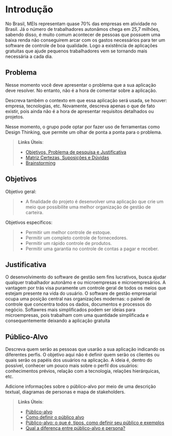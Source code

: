 # Introdução

 No Brasil, MEIs representam quase 70% das empresas em atividade no Brasil. Já o número de trabalhadores autonâmos chega em 25,7 milhões, sabendo disso,
é muito comum acontecer de pessoas que possuem uma baixa renda não conseguirem arcar com os gastos necessários para ter um software de controle de boa qualidade.
Logo a existência de aplicações gratuitas que ajude pequenos trabalhadores vem se tornando mais necessária a cada dia. 
 


## Problema
Nesse momento você deve apresentar o problema que a sua aplicação deve  resolver. No entanto, não é a hora de comentar sobre a aplicação.

Descreva também o contexto em que essa aplicação será usada, se  houver: empresa, tecnologias, etc. Novamente, descreva apenas o que de  fato existir, pois ainda não é a hora de apresentar requisitos  detalhados ou projetos.

Nesse momento, o grupo pode optar por fazer uso  de ferramentas como Design Thinking, que permite um olhar de ponta a ponta para o problema.

> **Links Úteis**:
> - [Objetivos, Problema de pesquisa e Justificativa](https://medium.com/@versioparole/objetivos-problema-de-pesquisa-e-justificativa-c98c8233b9c3)
> - [Matriz Certezas, Suposições e Dúvidas](https://medium.com/educa%C3%A7%C3%A3o-fora-da-caixa/matriz-certezas-suposi%C3%A7%C3%B5es-e-d%C3%BAvidas-fa2263633655)
> - [Brainstorming](https://www.euax.com.br/2018/09/brainstorming/)

## Objetivos

Objetivo geral: 

> -  A finalidade do projeto é desenvolver uma aplicação que crie um meio que possibilite uma melhor organização de gestão de carteira. 
  
Objetivos específicos:

 > - Permitir um melhor controle de estoque.
 > - Permitir um completo  controle de fornecedores.
 > - Permitir um rápido controle de produtos.
 > - Permitir uma garantia no controle de contas a pagar e receber.

## Justificativa

 O desenvolvimento do software de gestão sem fins lucrativos, busca ajudar qualquer trabalhador autonâmo e ou microempresas e microempresários.
A vantagem por trás visa puramente um controle geral de todos os meios que estejam presente na vida do usuário.
O software de gestão empresarial ocupa uma posição central nas organizações modernas: o painel de controle que concentra todos os dados, documentos e processos do negócio.
Softawres mais simplificados podem ser ideias para microempresas, pois trabalham com uma quantidade simplificada e consequentemente deixando a aplicação gratuita

## Público-Alvo

Descreva quem serão as pessoas que usarão a sua aplicação indicando os diferentes perfis. O objetivo aqui não é definir quem serão os clientes ou quais serão os papéis dos usuários na aplicação. A ideia é, dentro do possível, conhecer um pouco mais sobre o perfil dos usuários: conhecimentos prévios, relação com a tecnologia, relações
hierárquicas, etc.

Adicione informações sobre o público-alvo por meio de uma descrição textual, diagramas de personas e mapa de stakeholders.

> **Links Úteis**:
> - [Público-alvo](https://blog.hotmart.com/pt-br/publico-alvo/)
> - [Como definir o público alvo](https://exame.com/pme/5-dicas-essenciais-para-definir-o-publico-alvo-do-seu-negocio/)
> - [Público-alvo: o que é, tipos, como definir seu público e exemplos](https://klickpages.com.br/blog/publico-alvo-o-que-e/)
> - [Qual a diferença entre público-alvo e persona?](https://rockcontent.com/blog/diferenca-publico-alvo-e-persona/)
